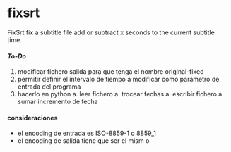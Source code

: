 fixsrt
======

FixSrt fix a subtitle file add or subtract x seconds to the current subtitle time.

#### *To-Do*

1. modificar fichero salida para que tenga el nombre original-fixed
1. permitir definir el intervalo de tiempo a modificar como parámetro de entrada del programa
2. hacerlo en python
   a. leer fichero
   a. trocear fechas
   a. escribir fichero
   a. sumar incremento de fecha
   
#### consideraciones
- el encoding de entrada es ISO-8859-1 o 8859_1
- el encoding de salida tiene que ser el mism o
 